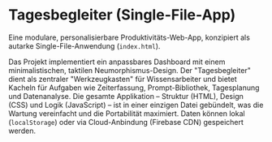 # Tagesbegleiter (Single-File-App)

Eine modulare, personalisierbare Produktivitäts-Web-App, konzipiert als autarke Single-File-Anwendung (`index.html`).

Das Projekt implementiert ein anpassbares Dashboard mit einem minimalistischen, taktilen Neumorphismus-Design. Der "Tagesbegleiter" dient als zentraler "Werkzeugkasten" für Wissensarbeiter und bietet Kacheln für Aufgaben wie Zeiterfassung, Prompt-Bibliothek, Tagesplanung und Datenanalyse. Die gesamte Applikation – Struktur (HTML), Design (CSS) und Logik (JavaScript) – ist in einer einzigen Datei gebündelt, was die Wartung vereinfacht und die Portabilität maximiert. Daten können lokal (`localStorage`) oder via Cloud-Anbindung (Firebase CDN) gespeichert werden.
